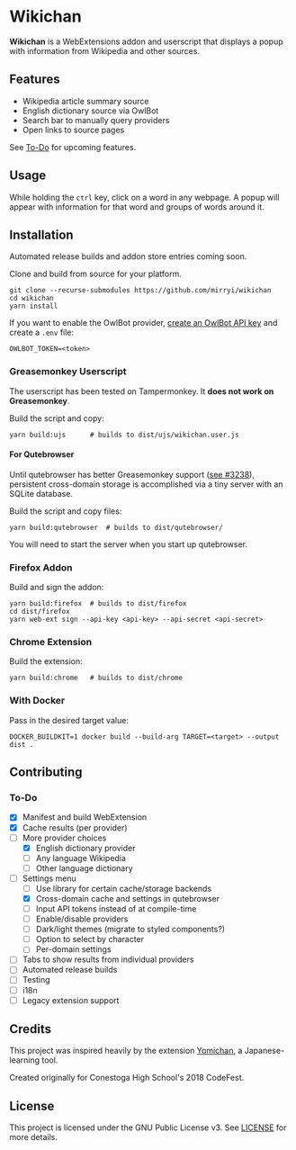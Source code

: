 # Wikichan

**Wikichan** is a WebExtensions addon and userscript that displays a popup with
information from Wikipedia and other sources.

## Features

-   Wikipedia article summary source
-   English dictionary source via OwlBot
-   Search bar to manually query providers
-   Open links to source pages

See [To-Do](#to-do) for upcoming features.

## Usage

While holding the `ctrl` key, click on a word in any webpage. A popup will
appear with information for that word and groups of words around it.

## Installation

Automated release builds and addon store entries coming soon.

Clone and build from source for your platform.

    git clone --recurse-submodules https://github.com/mirryi/wikichan
    cd wikichan
    yarn install

If you want to enable the OwlBot provider, [create an OwlBot API
key](https://owlbot.info/) and create a `.env` file:

    OWLBOT_TOKEN=<token>

### Greasemonkey Userscript

The userscript has been tested on Tampermonkey. It **does not work on
Greasemonkey**.

Build the script and copy:

    yarn build:ujs      # builds to dist/ujs/wikichan.user.js

#### For Qutebrowser

Until qutebrowser has better Greasemonkey support ([see
\#3238](https://github.com/qutebrowser/qutebrowser/issues/3238)), persistent
cross-domain storage is accomplished via a tiny server with an SQLite database.

Build the script and copy files:

    yarn build:qutebrowser  # builds to dist/qutebrowser/

You will need to start the server when you start up qutebrowser.

### Firefox Addon

Build and sign the addon:

    yarn build:firefox  # builds to dist/firefox
    cd dist/firefox
    yarn web-ext sign --api-key <api-key> --api-secret <api-secret>

### Chrome Extension

Build the extension:

    yarn build:chrome   # builds to dist/chrome

### With Docker

Pass in the desired target value:

    DOCKER_BUILDKIT=1 docker build --build-arg TARGET=<target> --output dist .

## Contributing

### To-Do

-   [x] Manifest and build WebExtension
-   [x] Cache results (per provider)
-   [ ] More provider choices
    -   [x] English dictionary provider
    -   [ ] Any language Wikipedia
    -   [ ] Other language dictionary
-   [ ] Settings menu
    -   [ ] Use library for certain cache/storage backends
    -   [x] Cross-domain cache and settings in qutebrowser
    -   [ ] Input API tokens instead of at compile-time
    -   [ ] Enable/disable providers
    -   [ ] Dark/light themes (migrate to styled components?)
    -   [ ] Option to select by character
    -   [ ] Per-domain settings
-   [ ] Tabs to show results from individual providers
-   [ ] Automated release builds
-   [ ] Testing
-   [ ] i18n
-   [ ] Legacy extension support

## Credits

This project was inspired heavily by the extension
[Yomichan](https://foosoft.net/projects/yomichan), a Japanese-learning tool.

Created originally for Conestoga High School's 2018 CodeFest.

## License

This project is licensed under the GNU Public License v3. See [LICENSE](LICENSE)
for more details.
